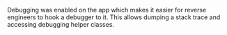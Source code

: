 
Debugging was enabled on the app which makes it easier for reverse
engineers to hook a debugger to it. This allows dumping a stack trace
and accessing debugging helper classes.
